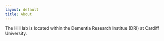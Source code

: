 ```yaml
---
layout: default
title: About
---
```


The Hill lab is located within the Dementia Research Institue (DRI) at Cardiff University. 
